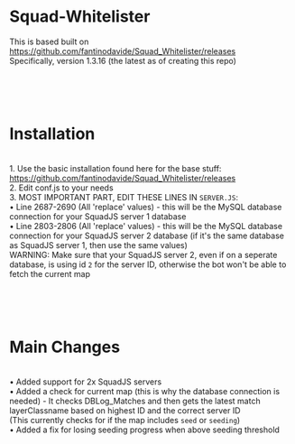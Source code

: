 # Squad-Whitelister

This is based built on https://github.com/fantinodavide/Squad_Whitelister/releases
<br>Specifically, version 1.3.16 (the latest as of creating this repo)

<br><br><br>

# Installation
<br>1. Use the basic installation found here for the base stuff: https://github.com/fantinodavide/Squad_Whitelister/releases
<br>2. Edit conf.js to your needs
<br>3. MOST IMPORTANT PART, EDIT THESE LINES IN `SERVER.JS`:
<br>• Line 2687-2690 (All 'replace' values) - this will be the MySQL database connection for your SquadJS server 1 database
<br>• Line 2803-2806 (All 'replace' values) - this will be the MySQL database connection for your SquadJS server 2 database (if it's the same database as SquadJS server 1, then use the same values)
<br>WARNING: Make sure that your SquadJS server 2, even if on a seperate database, is using id `2` for the server ID, otherwise the bot won't be able to fetch the current map

<br><br><br>
# Main Changes
<br>• Added support for 2x SquadJS servers
<br>• Added a check for current map (this is why the database connection is needed) - It checks DBLog_Matches and then gets the latest match layerClassname based on highest ID and the correct server ID
<br>(This currently checks for if the map includes `seed` or `seeding`)
<br>• Added a fix for losing seeding progress when above seeding threshold

